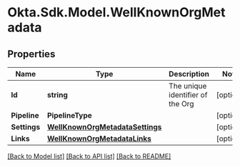 # Okta.Sdk.Model.WellKnownOrgMetadata

## Properties

Name | Type | Description | Notes
------------ | ------------- | ------------- | -------------
**Id** | **string** | The unique identifier of the Org | [optional] 
**Pipeline** | **PipelineType** |  | [optional] 
**Settings** | [**WellKnownOrgMetadataSettings**](WellKnownOrgMetadataSettings.md) |  | [optional] 
**Links** | [**WellKnownOrgMetadataLinks**](WellKnownOrgMetadataLinks.md) |  | [optional] 

[[Back to Model list]](../README.md#documentation-for-models) [[Back to API list]](../README.md#documentation-for-api-endpoints) [[Back to README]](../README.md)

